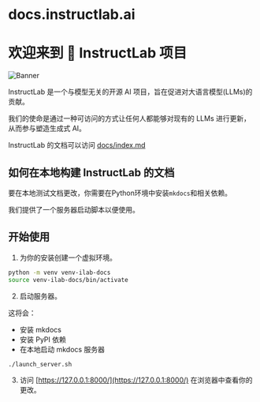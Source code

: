 # docs.instructlab.ai

# 欢迎来到 🐶 InstructLab 项目

![Banner](images/instructlab-banner.png)

InstructLab 是一个与模型无关的开源 AI 项目，旨在促进对大语言模型(LLMs)的贡献。

我们的使命是通过一种可访问的方式让任何人都能够对现有的 LLMs 进行更新，从而参与塑造生成式 AI。

InstructLab 的文档可以访问 [docs/index.md](docs/index.md)

## 如何在本地构建 InstructLab 的文档

要在本地测试文档更改，你需要在Python环境中安装`mkdocs`和相关依赖。

我们提供了一个服务器启动脚本以便使用。

## 开始使用

1. 为你的安装创建一个虚拟环境。

```bash
python -m venv venv-ilab-docs
source venv-ilab-docs/bin/activate
```

2. 启动服务器。

这将会：
* 安装 mkdocs
* 安装 PyPI 依赖
* 在本地启动 mkdocs 服务器

```bash
./launch_server.sh
```

3. 访问 [https://127.0.0.1:8000/](https://127.0.0.1:8000/) 在浏览器中查看你的更改。
